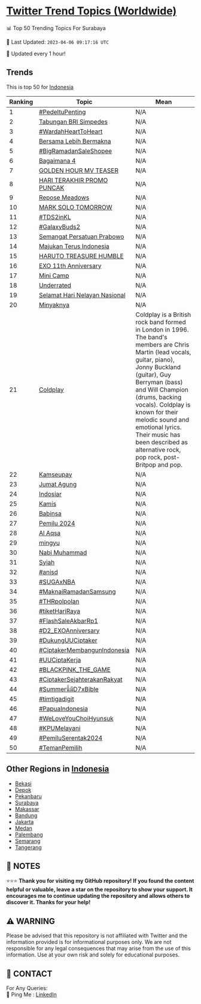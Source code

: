 [Twitter Trend Topics (Worldwide)](https://github.com/ErcinDedeoglu/Twitter-Trend-Topics)
==========


📊 Top 50 Trending Topics For Surabaya

📆 Last Updated: `2023-04-06 09:17:16 UTC`

🔧 Updated every 1 hour!


## Trends

This is top 50 for [Indonesia](</Indonesia>)

| Ranking | Topic | Mean |
| ------- | ------------ | ------------ |
| 1 | [#PedeItuPenting](http://twitter.com/search?q=%23PedeItuPenting) | N/A |
| 2 | [Tabungan BRI Simpedes](http://twitter.com/search?q=Tabungan+BRI+Simpedes) | N/A |
| 3 | [#WardahHeartToHeart](http://twitter.com/search?q=%23WardahHeartToHeart) | N/A |
| 4 | [Bersama Lebih Bermakna](http://twitter.com/search?q=Bersama+Lebih+Bermakna) | N/A |
| 5 | [#BigRamadanSaleShopee](http://twitter.com/search?q=%23BigRamadanSaleShopee) | N/A |
| 6 | [Bagaimana 4](http://twitter.com/search?q=Bagaimana+4) | N/A |
| 7 | [GOLDEN HOUR MV TEASER](http://twitter.com/search?q=GOLDEN+HOUR+MV+TEASER) | N/A |
| 8 | [HARI TERAKHIR PROMO PUNCAK](http://twitter.com/search?q=HARI+TERAKHIR+PROMO+PUNCAK) | N/A |
| 9 | [Repose Meadows](http://twitter.com/search?q=Repose+Meadows) | N/A |
| 10 | [MARK SOLO TOMORROW](http://twitter.com/search?q=MARK+SOLO+TOMORROW) | N/A |
| 11 | [#TDS2inKL](http://twitter.com/search?q=%23TDS2inKL) | N/A |
| 12 | [#GalaxyBuds2](http://twitter.com/search?q=%23GalaxyBuds2) | N/A |
| 13 | [Semangat Persatuan Prabowo](http://twitter.com/search?q=Semangat+Persatuan+Prabowo) | N/A |
| 14 | [Majukan Terus Indonesia](http://twitter.com/search?q=Majukan+Terus+Indonesia) | N/A |
| 15 | [HARUTO TREASURE HUMBLE](http://twitter.com/search?q=HARUTO+TREASURE+HUMBLE) | N/A |
| 16 | [EXO 11th Anniversary](http://twitter.com/search?q=EXO+11th+Anniversary) | N/A |
| 17 | [Mini Camp](http://twitter.com/search?q=Mini+Camp) | N/A |
| 18 | [Underrated](http://twitter.com/search?q=Underrated) | N/A |
| 19 | [Selamat Hari Nelayan Nasional](http://twitter.com/search?q=Selamat+Hari+Nelayan+Nasional) | N/A |
| 20 | [Minyaknya](http://twitter.com/search?q=Minyaknya) | N/A |
| 21 | [Coldplay](http://twitter.com/search?q=Coldplay) | Coldplay is a British rock band formed in London in 1996. The band's members are Chris Martin (lead vocals, guitar, piano), Jonny Buckland (guitar), Guy Berryman (bass) and Will Champion (drums, backing vocals). Coldplay is known for their melodic sound and emotional lyrics. Their music has been described as alternative rock, pop rock, post-Britpop and pop. |
| 22 | [Kamseupay](http://twitter.com/search?q=Kamseupay) | N/A |
| 23 | [Jumat Agung](http://twitter.com/search?q=Jumat+Agung) | N/A |
| 24 | [Indosiar](http://twitter.com/search?q=Indosiar) | N/A |
| 25 | [Kamis](http://twitter.com/search?q=Kamis) | N/A |
| 26 | [Babinsa](http://twitter.com/search?q=Babinsa) | N/A |
| 27 | [Pemilu 2024](http://twitter.com/search?q=Pemilu+2024) | N/A |
| 28 | [Al Aqsa](http://twitter.com/search?q=Al+Aqsa) | N/A |
| 29 | [mingyu](http://twitter.com/search?q=mingyu) | N/A |
| 30 | [Nabi Muhammad](http://twitter.com/search?q=Nabi+Muhammad) | N/A |
| 31 | [Syiah](http://twitter.com/search?q=Syiah) | N/A |
| 32 | [#anisd](http://twitter.com/search?q=%23anisd) | N/A |
| 33 | [#SUGAxNBA](http://twitter.com/search?q=%23SUGAxNBA) | N/A |
| 34 | [#MaknaiRamadanSamsung](http://twitter.com/search?q=%23MaknaiRamadanSamsung) | N/A |
| 35 | [#THRpolpolan](http://twitter.com/search?q=%23THRpolpolan) | N/A |
| 36 | [#tiketHariRaya](http://twitter.com/search?q=%23tiketHariRaya) | N/A |
| 37 | [#FlashSaleAkbarRp1](http://twitter.com/search?q=%23FlashSaleAkbarRp1) | N/A |
| 38 | [#D2_EXOAnniversary](http://twitter.com/search?q=%23D2_EXOAnniversary) | N/A |
| 39 | [#DukungUUCiptaker](http://twitter.com/search?q=%23DukungUUCiptaker) | N/A |
| 40 | [#CiptakerMembangunIndonesia](http://twitter.com/search?q=%23CiptakerMembangunIndonesia) | N/A |
| 41 | [#UUCiptaKerja](http://twitter.com/search?q=%23UUCiptaKerja) | N/A |
| 42 | [#BLACKPINK_THE_GAME](http://twitter.com/search?q=%23BLACKPINK_THE_GAME) | N/A |
| 43 | [#CiptakerSejahterakanRakyat](http://twitter.com/search?q=%23CiptakerSejahterakanRakyat) | N/A |
| 44 | [#Summerนี้มีD7xBible](http://twitter.com/search?q=%23Summer%e0%b8%99%e0%b8%b5%e0%b9%89%e0%b8%a1%e0%b8%b5D7xBible) | N/A |
| 45 | [#timtigadigit](http://twitter.com/search?q=%23timtigadigit) | N/A |
| 46 | [#PapuaIndonesia](http://twitter.com/search?q=%23PapuaIndonesia) | N/A |
| 47 | [#WeLoveYouChoiHyunsuk](http://twitter.com/search?q=%23WeLoveYouChoiHyunsuk) | N/A |
| 48 | [#KPUMelayani](http://twitter.com/search?q=%23KPUMelayani) | N/A |
| 49 | [#PemiluSerentak2024](http://twitter.com/search?q=%23PemiluSerentak2024) | N/A |
| 50 | [#TemanPemilih](http://twitter.com/search?q=%23TemanPemilih) | N/A |



## Other Regions in [Indonesia](</Indonesia>)

* [Bekasi](</Indonesia/Bekasi.md>)
* [Depok](</Indonesia/Depok.md>)
* [Pekanbaru](</Indonesia/Pekanbaru.md>)
* [Surabaya](</Indonesia/Surabaya.md>)
* [Makassar](</Indonesia/Makassar.md>)
* [Bandung](</Indonesia/Bandung.md>)
* [Jakarta](</Indonesia/Jakarta.md>)
* [Medan](</Indonesia/Medan.md>)
* [Palembang](</Indonesia/Palembang.md>)
* [Semarang](</Indonesia/Semarang.md>)
* [Tangerang](</Indonesia/Tangerang.md>)



## 📝 NOTES

⭐⭐⭐ **Thank you for visiting my GitHub repository! If you found the content helpful or valuable, leave a star on the repository to show your support. It encourages me to continue updating the repository and allows others to discover it. Thanks for your help!**


## ⚠️ WARNING

Please be advised that this repository is not affiliated with Twitter and the information provided is for informational purposes only. We are not responsible for any legal consequences that may arise from the use of this information. Use at your own risk and solely for educational purposes.


## 📨 CONTACT

 For Any Queries:  
            🏓 Ping Me : [LinkedIn](https://www.linkedin.com/in/ercindedeoglu/)
